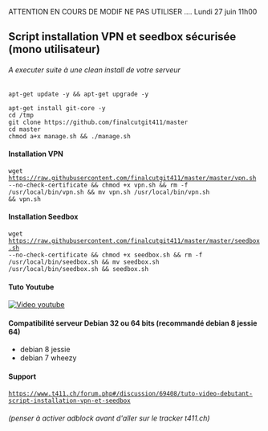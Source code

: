 ATTENTION EN COURS DE MODIF NE PAS UTILISER ....
Lundi 27 juin 11h00


## Script installation VPN et seedbox sécurisée (mono utilisateur)
###### A executer suite à une clean install de votre serveur
```
apt-get update -y && apt-get upgrade -y
```

```
apt-get install git-core -y
cd /tmp
git clone https://github.com/finalcutgit411/master
cd master
chmod a+x manage.sh && ./manage.sh
```

#### Installation VPN
<code>wget https://raw.githubusercontent.com/finalcutgit411/master/master/vpn.sh --no-check-certificate && chmod +x vpn.sh && rm -f /usr/local/bin/vpn.sh && mv vpn.sh /usr/local/bin/vpn.sh && vpn.sh</code>

#### Installation Seedbox
<code>wget https://raw.githubusercontent.com/finalcutgit411/master/master/seedbox.sh --no-check-certificate && chmod +x seedbox.sh && rm -f /usr/local/bin/seedbox.sh && mv seedbox.sh /usr/local/bin/seedbox.sh && seedbox.sh</code>





#### Tuto Youtube
[![Video youtube](http://img11.hostingpics.net/pics/552319seedbox.jpg)](https://youtu.be/CRw4nTvR8ng "Video youtube")

#### Compatibilité serveur Debian 32 ou 64 bits (recommandé debian 8 jessie 64)
 * debian 8  jessie 
 * debian 7  wheezy

#### Support
<code>https://www.t411.ch/forum.php#/discussion/69408/tuto-video-debutant-script-installation-vpn-et-seedbox</code>
###### (penser à activer adblock avant d'aller sur le tracker t411.ch)

